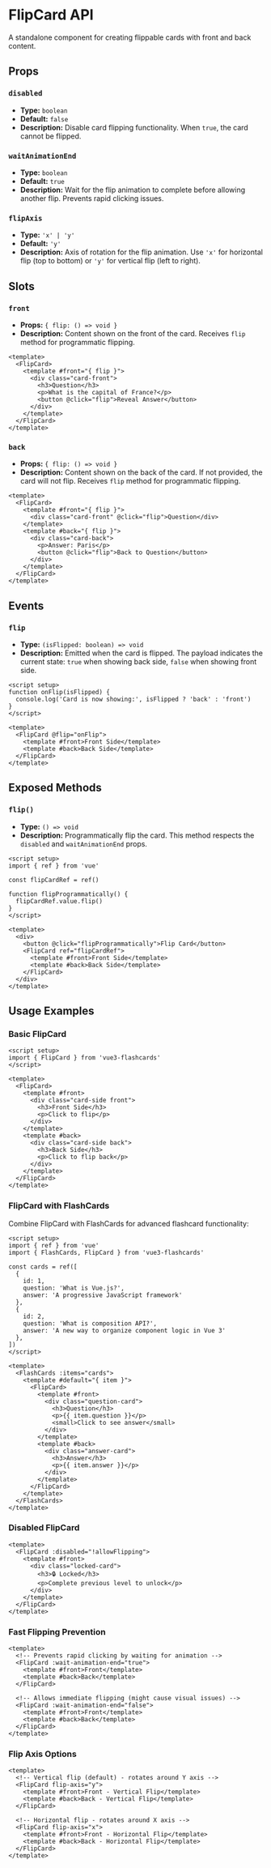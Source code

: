 # FlipCard API

A standalone component for creating flippable cards with front and back content.

## Props

### `disabled`

- **Type:** `boolean`
- **Default:** `false`
- **Description:** Disable card flipping functionality. When `true`, the card cannot be flipped.

### `waitAnimationEnd`

- **Type:** `boolean`
- **Default:** `true`
- **Description:** Wait for the flip animation to complete before allowing another flip. Prevents rapid clicking issues.

### `flipAxis`

- **Type:** `'x' | 'y'`
- **Default:** `'y'`
- **Description:** Axis of rotation for the flip animation. Use `'x'` for horizontal flip (top to bottom) or `'y'` for vertical flip (left to right).

## Slots

### `front`

- **Props:** `{ flip: () => void }`
- **Description:** Content shown on the front of the card. Receives `flip` method for programmatic flipping.

```vue
<template>
  <FlipCard>
    <template #front="{ flip }">
      <div class="card-front">
        <h3>Question</h3>
        <p>What is the capital of France?</p>
        <button @click="flip">Reveal Answer</button>
      </div>
    </template>
  </FlipCard>
</template>
```

### `back`

- **Props:** `{ flip: () => void }`
- **Description:** Content shown on the back of the card. If not provided, the card will not flip. Receives `flip` method for programmatic flipping.

```vue
<template>
  <FlipCard>
    <template #front="{ flip }">
      <div class="card-front" @click="flip">Question</div>
    </template>
    <template #back="{ flip }">
      <div class="card-back">
        <p>Answer: Paris</p>
        <button @click="flip">Back to Question</button>
      </div>
    </template>
  </FlipCard>
</template>
```

## Events

### `flip`

- **Type:** `(isFlipped: boolean) => void`
- **Description:** Emitted when the card is flipped. The payload indicates the current state: `true` when showing back side, `false` when showing front side.

```vue
<script setup>
function onFlip(isFlipped) {
  console.log('Card is now showing:', isFlipped ? 'back' : 'front')
}
</script>

<template>
  <FlipCard @flip="onFlip">
    <template #front>Front Side</template>
    <template #back>Back Side</template>
  </FlipCard>
</template>
```

## Exposed Methods

### `flip()`

- **Type:** `() => void`
- **Description:** Programmatically flip the card. This method respects the `disabled` and `waitAnimationEnd` props.

```vue
<script setup>
import { ref } from 'vue'

const flipCardRef = ref()

function flipProgrammatically() {
  flipCardRef.value.flip()
}
</script>

<template>
  <div>
    <button @click="flipProgrammatically">Flip Card</button>
    <FlipCard ref="flipCardRef">
      <template #front>Front Side</template>
      <template #back>Back Side</template>
    </FlipCard>
  </div>
</template>
```

## Usage Examples

### Basic FlipCard

```vue
<script setup>
import { FlipCard } from 'vue3-flashcards'
</script>

<template>
  <FlipCard>
    <template #front>
      <div class="card-side front">
        <h3>Front Side</h3>
        <p>Click to flip</p>
      </div>
    </template>
    <template #back>
      <div class="card-side back">
        <h3>Back Side</h3>
        <p>Click to flip back</p>
      </div>
    </template>
  </FlipCard>
</template>

```

### FlipCard with FlashCards

Combine FlipCard with FlashCards for advanced flashcard functionality:

```vue
<script setup>
import { ref } from 'vue'
import { FlashCards, FlipCard } from 'vue3-flashcards'

const cards = ref([
  { 
    id: 1, 
    question: 'What is Vue.js?',
    answer: 'A progressive JavaScript framework'
  },
  { 
    id: 2, 
    question: 'What is composition API?',
    answer: 'A new way to organize component logic in Vue 3'
  },
])
</script>

<template>
  <FlashCards :items="cards">
    <template #default="{ item }">
      <FlipCard>
        <template #front>
          <div class="question-card">
            <h3>Question</h3>
            <p>{{ item.question }}</p>
            <small>Click to see answer</small>
          </div>
        </template>
        <template #back>
          <div class="answer-card">
            <h3>Answer</h3>
            <p>{{ item.answer }}</p>
          </div>
        </template>
      </FlipCard>
    </template>
  </FlashCards>
</template>
```

### Disabled FlipCard

```vue
<template>
  <FlipCard :disabled="!allowFlipping">
    <template #front>
      <div class="locked-card">
        <h3>🔒 Locked</h3>
        <p>Complete previous level to unlock</p>
      </div>
    </template>
  </FlipCard>
</template>
```

### Fast Flipping Prevention

```vue
<template>
  <!-- Prevents rapid clicking by waiting for animation -->
  <FlipCard :wait-animation-end="true">
    <template #front>Front</template>
    <template #back>Back</template>
  </FlipCard>

  <!-- Allows immediate flipping (might cause visual issues) -->
  <FlipCard :wait-animation-end="false">
    <template #front>Front</template>
    <template #back>Back</template>
  </FlipCard>
</template>
```

### Flip Axis Options

```vue
<template>
  <!-- Vertical flip (default) - rotates around Y axis -->
  <FlipCard flip-axis="y">
    <template #front>Front - Vertical Flip</template>
    <template #back>Back - Vertical Flip</template>
  </FlipCard>

  <!-- Horizontal flip - rotates around X axis -->
  <FlipCard flip-axis="x">
    <template #front>Front - Horizontal Flip</template>
    <template #back>Back - Horizontal Flip</template>
  </FlipCard>
</template>
```


